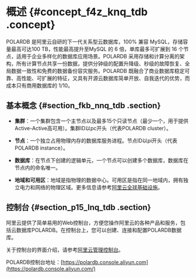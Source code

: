 # 概述 {#concept_f4z_knq_tdb .concept}

POLARDB 是阿里云自研的下一代关系型云数据库，100% 兼容 MySQL，存储容量最高可达100 TB，性能最高提升至MySQL 的 6 倍，单库最多可扩展到 16 个节点，适用于企业多样化的数据库应用场景。POLARDB 采用存储和计算分离的架构，所有计算节点共享一份数据，提供分钟级的配置升降级、秒级的故障恢复、全局数据一致性和免费的数据备份容灾服务。POLARDB 既融合了商业数据库稳定可靠、高性能、可扩展的特征，又具有开源云数据库简单开放、自我迭代的优势，而成本只有商用数据库的 1/10。

## 基本概念 {#section_fkb_nnq_tdb .section}

-   **集群**：一个集群包含一个主节点以及最多15个只读节点（最少一个，用于提供Active-Active高可用）。集群ID以pc开头（代表POLARDB cluster）。

-   **节点**：一个独立占用物理内存的数据库服务进程。节点ID以pi开头（代表POLARDB instance）。

-   **数据库**：在节点下创建的逻辑单元，一个节点可以创建多个数据库，数据库在节点内的命名唯一。

-   **地域和可用区**：地域是指物理的数据中心。可用区是指在同一地域内，拥有独立电力和网络的物理区域。更多信息请参考[阿里云全球基础设施](https://www.aliyun.com/about/global?spm=a2c4g.11186623.2.3.OXfiny)。


## 控制台 {#section_p15_lnq_tdb .section}

阿里云提供了简单易用的Web控制台，方便您操作阿里云的各种产品和服务，包括云数据库POLARDB。在控制台上，您可以创建、连接和配置POLARDB数据库。

关于控制台的界面介绍，请参考[阿里云管理控制台](https://help.aliyun.com/document_detail/47605.html)。

POLARDB控制台地址：[https://polardb.console.aliyun.com](https://polardb.console.aliyun.com/)

